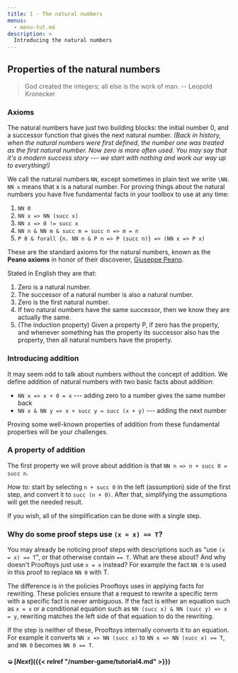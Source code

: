```yaml
---
title: 1 - The natural numbers
menus:
  - menu-tut.md
description: >
  Introducing the natural numbers
---
```


## Properties of the natural numbers

> God created the integers; all else is the work of man. -- Leopold
> Kronecker

### Axioms

The natural numbers have just two building blocks: the initial number
0, and a successor function that gives the next natural number.
*(Back in history, when the natural numbers were first defined, the
number one was treated as the first natural number.  Now zero is more
often used.  You may say that it's a modern success story --- we start
with nothing and work our way up to everything!)*

We call the natural numbers `NN`, except sometimes in plain text we
write `\NN`.  `NN x` means that x is a natural number.  For proving
things about the natural numbers you have five fundamental facts in
your toolbox to use at any time:

1. `NN 0`
1. `NN x => NN (succ x)`
1. `NN x => 0 != succ x`
1. `NN n & NN m & succ m = succ n => m = n`
1. `P 0 & forall {n. NN n & P n => P (succ n)} => (NN x => P x)`

These are the standard axioms for the natural numbers, known as the
**Peano axioms** in honor of their discoverer, [Giuseppe
Peano](https://en.wikipedia.org/wiki/Giuseppe_Peano).

Stated in English they are that:

1. Zero is a natural number.
1. The successor of a natural number is also a natural number.
1. Zero is the first natural number.
1. If two natural numbers have the same successor, then we know
   they are actually the same.
1. (The induction property) Given a property P, if zero has the
   property, and whenever something has the property its successor
   also has the property, then all natural numbers have the property.

### Introducing addition

It may seem odd to talk about numbers without the concept of addition.
We define addition of natural numbers with two basic facts about
addition:

- `NN x => x + 0 = x` --- adding zero to a number gives the same number back
- `NN x & NN y => x + succ y = succ (x + y)` --- adding the next number

Proving some well-known properties of addition from these fundamental
properties will be your challenges.

### A property of addition

The first property we will prove about addition is that `NN n => n +
succ 0 = succ n`.

*How to:* start by selecting `n + succ 0` in the left (assumption)
side of the first step, and convert it to `succ (n + 0)`.  After that,
simplifying the assumptions will get the needed result.

<div class=proof-editor data-exercise="nat/nat4"></div>

If you wish, all of the simplification can be done with a single step.

### Why do some proof steps use `(x = x) == T`?

You may already be noticing proof steps with descriptions such as "use
`(x = x) == T`", or that otherwise contain `== T`.  What are these
about? And why doesn't Prooftoys just use `x = x` instead?  For
example the fact `NN 0` is used in this proof to replace `NN 0` with
T.

The difference is in the policies Prooftoys uses in applying facts for
rewriting.  These policies ensure that a request to rewrite a specific
term with a specific fact is never ambiguous.  If the fact is either
an equation such as `x = x` or a conditional equation such as `NN
(succ x) & NN (succ y) => x = y`, rewriting matches the left side of
that equation to do the rewriting.

If the step is neither of these, Prooftoys internally converts it to
an equation.  For example it converts `NN x => NN (succ x)` to `NN x
=> NN (succ x) == T`, and `NN 0` becomes `NN 0 == T`.

#### ➭ [***Next***]({{< relref "/number-game/tutorial4.md" >}})

